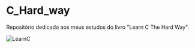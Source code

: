 # C_Hard_way
Repositório dedicado aos meus estudos do livro "Learn C The Hard Way".

![LearnC](https://github.com/user-attachments/assets/31cb11e1-e7bb-466d-bd3e-d4045b8fba32)
